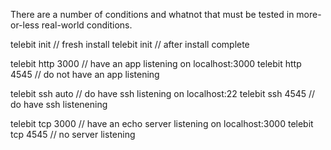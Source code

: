 There are a number of conditions and whatnot that must be tested in more-or-less real-world conditions.

telebit init      // fresh install
telebit init      // after install complete

telebit http 3000 // have an app listening on localhost:3000
telebit http 4545 // do not have an app listening

telebit ssh auto  // do have ssh listening on localhost:22
telebit ssh 4545  // do have ssh listenening

telebit tcp 3000  // have an echo server listening on localhost:3000
telebit tcp 4545  // no server listening
